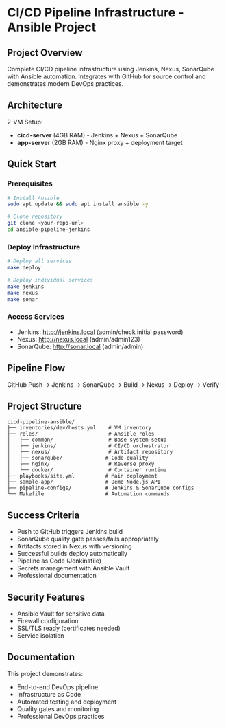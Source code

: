 # CI/CD Pipeline Infrastructure - Ansible Project

## Project Overview
Complete CI/CD pipeline infrastructure using Jenkins, Nexus, SonarQube with Ansible automation. Integrates with GitHub for source control and demonstrates modern DevOps practices.

## Architecture
2-VM Setup:
- **cicd-server** (4GB RAM) - Jenkins + Nexus + SonarQube
- **app-server** (2GB RAM) - Nginx proxy + deployment target

## Quick Start

### Prerequisites
```bash
# Install Ansible
sudo apt update && sudo apt install ansible -y

# Clone repository
git clone <your-repo-url>
cd ansible-pipeline-jenkins
```

### Deploy Infrastructure
```bash
# Deploy all services
make deploy

# Deploy individual services
make jenkins
make nexus
make sonar
```

### Access Services
- Jenkins: http://jenkins.local (admin/check initial password)
- Nexus: http://nexus.local (admin/admin123)
- SonarQube: http://sonar.local (admin/admin)

## Pipeline Flow
GitHub Push → Jenkins → SonarQube → Build → Nexus → Deploy → Verify

## Project Structure
```
cicd-pipeline-ansible/
├── inventories/dev/hosts.yml    # VM inventory
├── roles/                       # Ansible roles
│   ├── common/                  # Base system setup
│   ├── jenkins/                 # CI/CD orchestrator
│   ├── nexus/                   # Artifact repository
│   ├── sonarqube/              # Code quality
│   ├── nginx/                   # Reverse proxy
│   └── docker/                  # Container runtime
├── playbooks/site.yml          # Main deployment
├── sample-app/                 # Demo Node.js API
├── pipeline-configs/           # Jenkins & SonarQube configs
└── Makefile                    # Automation commands
```

## Success Criteria
- Push to GitHub triggers Jenkins build  
- SonarQube quality gate passes/fails appropriately  
- Artifacts stored in Nexus with versioning  
- Successful builds deploy automatically  
- Pipeline as Code (Jenkinsfile)  
- Secrets management with Ansible Vault  
- Professional documentation  

## Security Features
- Ansible Vault for sensitive data
- Firewall configuration
- SSL/TLS ready (certificates needed)
- Service isolation

## Documentation
This project demonstrates:
- End-to-end DevOps pipeline
- Infrastructure as Code
- Automated testing and deployment
- Quality gates and monitoring
- Professional DevOps practices
